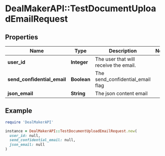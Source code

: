 # DealMakerAPI::TestDocumentUploadEmailRequest

## Properties

| Name | Type | Description | Notes |
| ---- | ---- | ----------- | ----- |
| **user_id** | **Integer** | The user that will receive the email. |  |
| **send_confidential_email** | **Boolean** | The send_confidential_email flag |  |
| **json_email** | **String** | The json content email |  |

## Example

```ruby
require 'DealMakerAPI'

instance = DealMakerAPI::TestDocumentUploadEmailRequest.new(
  user_id: null,
  send_confidential_email: null,
  json_email: null
)
```

